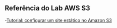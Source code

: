 ## Referência do Lab AWS S3
-[Tutorial: configurar um site estático no Amazon S3](https://docs.aws.amazon.com/pt_br/AmazonS3/latest/userguide/HostingWebsiteOnS3Setup.html)
